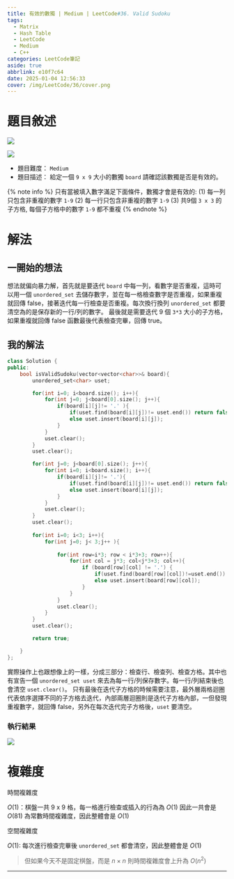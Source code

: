 ```yaml
---
title: 有效的數獨 | Medium | LeetCode#36. Valid Sudoku
tags:
  - Matrix
  - Hash Table
  - LeetCode
  - Medium
  - C++
categories: LeetCode筆記
aside: true
abbrlink: e10f7c64
date: 2025-01-04 12:56:33
cover: /img/LeetCode/36/cover.png
---
```


# 題目敘述

![](/img/LeetCode/36/question1.jpeg)

![](/img/LeetCode/36/question2.jpeg)

- 題目難度： `Medium`
- 題目描述： 給定一個 `9 x 9` 大小的數獨 `board`  請確認該數獨是否是有效的。

{% note info %}
只有當被填入數字滿足下面條件，數獨才會是有效的:
(1) 每一列只包含非重複的數字 `1-9`
(2) 每一行只包含非重複的數字 `1-9`
(3) 共9個 `3 x 3` 的子方格, 每個子方格中的數字 `1-9` 都不重複
{% endnote %}

# 解法

## 一開始的想法

想法就偏向暴力解，首先就是要迭代 `board` 中每一列，看數字是否重複，這時可以用一個 `unordered_set` 去儲存數字，並在每一格檢查數字是否重複，如果重複就回傳 false，接著迭代每一行檢查是否重複。每次換行換列 `unordered_set` 都要清空為的是保存新的一行/列的數字。 最後就是需要迭代 9 個 `3*3` 大小的子方格，如果重複就回傳 false 函數最後代表檢查完畢，回傳 true。


## 我的解法

```c++
class Solution {
public:
    bool isValidSudoku(vector<vector<char>>& board){
        unordered_set<char> uset;

        for(int i=0; i<board.size(); i++){
            for(int j=0; j<board[0].size(); j++){
                if(board[i][j]!= '.' ){
                    if(uset.find(board[i][j])!= uset.end()) return false;
                    else uset.insert(board[i][j]);
                }
            }
            uset.clear();
        }
        uset.clear();

        for(int j=0; j<board[0].size(); j++){
            for(int i=0; i<board.size(); i++){
                if(board[i][j]!= '.'){
                    if(uset.find(board[i][j])!= uset.end()) return false;
                    else uset.insert(board[i][j]);
                }
            }
            uset.clear();
        }
        uset.clear();
    
        for(int i=0; i<3; i++){
            for(int j=0; j< 3;j++ ){
                
                for(int row=i*3; row < i*3+3; row++){
                    for(int col = j*3; col<j*3+3; col++){
                        if (board[row][col] != '.') {
                            if(uset.find(board[row][col])!=uset.end()) return false;
                            else uset.insert(board[row][col]);
                        }
                    }
                }
                uset.clear();
            }
        }
        uset.clear();

        return true;

    }
};
```

實際操作上也跟想像上的一樣，分成三部分：檢查行、檢查列、檢查方格。其中也有宣告一個 `unordered_set uset` 來去為每一行/列保存數字。每一行/列結束後也會清空 `uset.clear()`。 只有最後在迭代子方格的時候需要注意，最外層兩格迴圈代表依序選擇不同的子方格去迭代，內部兩層迴圈則是迭代子方格內部，一但發現重複數字，就回傳 false，另外在每次迭代完子方格後，`uset` 要清空。

### 執行結果

![](/img/LeetCode/36/result.jpeg)

# 複雜度


時間複雜度

$O(1)$：棋盤一共 9 x 9 格，每一格進行檢查或插入的行為為 $O(1)$ 因此一共會是 $O(81)$ 為常數時間複雜度，因此整體會是 $O(1)$

空間複雜度

$O(1)$: 每次進行檢查完畢後 `unordered_set` 都會清空，因此整體會是 $O(1)$

> 但如果今天不是固定棋盤，而是 $n \times n$ 則時間複雜度會上升為 $O(n^2)$


---